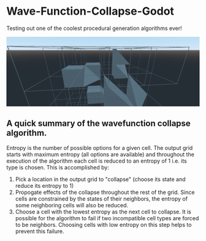 # Wave-Function-Collapse-Godot
Testing out one of the coolest procedural generation algorithms ever!

![Screenshot](https://github.com/pragma-strict/Wave-Function-Collapse-Godot/blob/master/Images/screenshot2.png)


## A quick summary of the wavefunction collapse algorithm.
Entropy is the number of possible options for a given cell. The output grid starts with maximum entropy (all options are available) and throughout the execution of the algorithm each cell is reduced to an entropy of 1 i.e. its type is chosen.
This is accomplished by:
1. Pick a location in the output grid to "collapse" (choose its state and reduce its entropy to 1)
2. Propogate effects of the collapse throughout the rest of the grid. Since cells are constrained by the states of their neighbors, the entropy of some neighboring cells will also be reduced. 
3. Choose a cell with the lowest entropy as the next cell to collapse. It is possible for the algorithm to fail if two incompatible cell types are forced to be neighbors. Choosing cells with low entropy on this step helps to prevent this failure.

